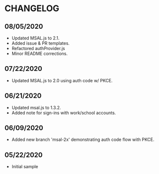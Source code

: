 # CHANGELOG

## 08/05/2020

* Updated MSAL.js to 2.1.
* Added issue & PR templates.
* Refactored authProvider.js
* Minor README corrections.

## 07/22/2020

* Updated MSAL.js to 2.0 using auth code w/ PKCE.

## 06/21/2020

* Updated msal.js to 1.3.2.
* Added note for sign-ins with work/school accounts.

## 06/09/2020

* Added new branch 'msal-2x' demonstrating auth code flow with PKCE.

## 05/22/2020

* Initial sample
